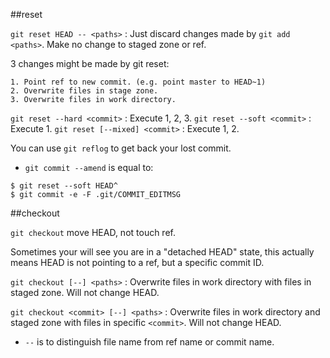 ##reset

`git reset HEAD -- <paths>` :  Just discard changes made by `git add <paths>`. Make no change to staged zone or ref.

3 changes might be made by git reset:

```
1. Point ref to new commit. (e.g. point master to HEAD~1)
2. Overwrite files in stage zone.
3. Overwrite files in work directory.
```

`git reset --hard <commit>` : Execute 1, 2, 3.
`git reset --soft <commit>` : Execute 1.
`git reset [--mixed] <commit>` : Execute 1, 2.

You can use `git reflog` to get back your lost commit.

* `git commit --amend` is equal to:

```
$ git reset --soft HEAD^
$ git commit -e -F .git/COMMIT_EDITMSG
```

##checkout

`git checkout` move HEAD, not touch ref.

Sometimes your will see you are in a "detached HEAD" state, this actually means HEAD is not pointing to a ref, but a specific commit ID.

`git checkout [--] <paths>` : Overwrite files in work directory with files in staged zone. Will not change HEAD.

`git checkout <commit> [--] <paths>` : Overwrite files in work directory and staged zone with files in specific `<commit>`. Will not change HEAD.

* `--` is to distinguish file name from ref name or commit name.

